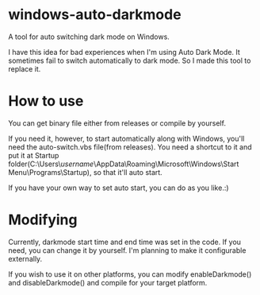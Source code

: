 # windows-auto-darkmode
A tool for auto switching dark mode on Windows.

I have this idea for bad experiences when I'm using Auto Dark Mode. It sometimes fail to switch automatically to dark mode. So I made this tool to replace it.

# How to use
You can get binary file either from releases or compile by yourself. 

If you need it, however, to start automatically along with Windows, you'll need the auto-switch.vbs file(from releases). You need a shortcut to it and put it at Startup folder(C:\Users\\*username*\AppData\Roaming\Microsoft\Windows\Start Menu\Programs\Startup), so that it'll auto start.

If you have your own way to set auto start, you can do as you like.:)

# Modifying
Currently, darkmode start time and end time was set in the code. If you need, you can change it by yourself. I'm planning to make it configurable externally.

If you wish to use it on other platforms, you can modify enableDarkmode() and disableDarkmode() and compile for your target platform.